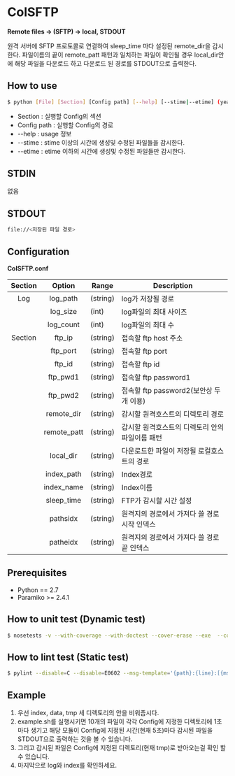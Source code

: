 # ColSFTP

**Remote files -> (SFTP) -> local, STDOUT**

원격 서버에 SFTP 프로토콜로 연결하여 sleep_time 마다 설정된 remote_dir을 감시한다.
파일이름의 끝이 remote_patt 패턴과 일치하는 파일이 확인될 경우 local_dir안에 해당 파일을 다운로드 하고 다운로드 된 경로를 STDOUT으로 출력한다.

## How to use
```Bash
$ python [File] [Section] [Config path] [--help] [--stime|--etime] (year/month/day/hour/minute)
```
- Section : 실행할 Config의 섹션
- Config path : 실행할 Config의 경로
- --help : usage 정보
- --stime : stime 이상의 시간에 생성및 수정된 파일들을 감시한다.
- --etime : etime 이하의 시간에 생성및 수정된 파일들만 감시한다.

## STDIN
없음

## STDOUT
```Bash
file://<저장된 파일 경로>
```

## Configuration

**ColSFTP.conf**

|Section |Option      |Range      |Description                                       |
|:------:|:----------:|-----------|--------------------------------------------------|
|Log     | log_path   | (string)  | log가 저장될 경로                                |
|        | log_size   | (int)     | log파일의 최대 사이즈                            |
|        | log_count  | (int)     | log파일의 최대 수                                |
|Section | ftp_ip     | (string)  | 접속할 ftp host 주소                             |
|        | ftp_port   | (string)  | 접속할 ftp port                                  |
|        | ftp_id     | (string)  | 접속할 ftp id                                    |
|        | ftp_pwd1   | (string)  | 접속할 ftp password1                             |
|        | ftp_pwd2   | (string)  | 접속할 ftp password2(보안상 두개 이용)           |
|        | remote_dir | (string)  | 감시할 원격호스트의 디렉토리 경로                |
|        | remote_patt| (string)  | 감시할 원격호스트의 디렉토리 안의 파일이름 패턴  |
|        | local_dir  | (string)  | 다운로드한 파일이 저장될 로컬호스트의 경로       |
|        | index_path | (string)  | Index경로                                        |
|        | index_name | (string)  | Index이름                                        |
|        | sleep_time | (string)  | FTP가 감시할 시간 설정                           |
|        | pathsidx   | (string)  | 원격지의 경로에서 가져다 쓸 경로 시작 인덱스     |
|        | patheidx   | (string)  | 원격지의 경로에서 가져다 쓸 경로 끝 인덱스       |

## Prerequisites
- Python == 2.7
- Paramiko >= 2.4.1

## How to unit test (Dynamic test)
```Bash
$ nosetests -v --with-coverage --with-doctest --cover-erase --exe  --cover-package=. tests/*.py
```

## How to lint test (Static test)
```Bash
$ pylint --disable=C --disable=E0602 --msg-template='{path}:{line}:[{msg_id}({symbol}),{obj}]{msg}' *.py
```

## Example
1. 우선 index, data, tmp 세 디렉토리의 안을 비워줍시다.
2. example.sh를 실행시키면 10개의 파일이 각각 Config에 지정한 디렉토리에 1초마다 생기고 해당 모듈이 Config에 지정된 시간(현재 5초)마다 감시된 파일을 STDOUT으로 출력하는 것을 볼 수 있습니다.
3. 그리고 감시된 파일은 Config에 지정된 디렉토리(현재 tmp)로 받아오는걸 확인 할 수 있습니다.
3. 마지막으로 log와 index를 확인하세요.
